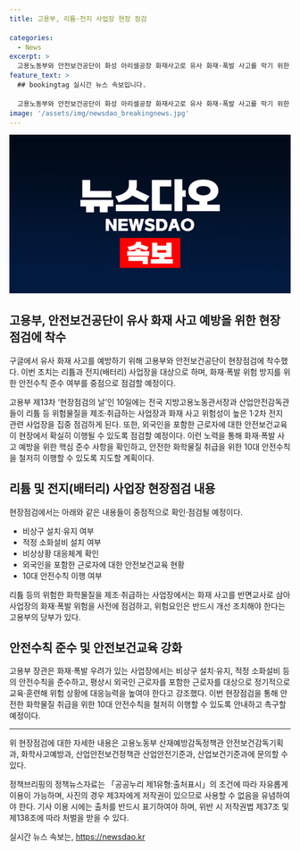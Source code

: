 ```yaml
---
title: 고용부, 리튬·전지 사업장 현장 점검

categories:
  - News
excerpt: >
  고용노동부와 안전보건공단이 화성 아리셀공장 화재사고로 유사 화재·폭발 사고를 막기 위한 현장점검에 나섰다. 이번 현장점검에서는 비상구 설치·유지, 소화설비 설치, 안전보건교육 등을 중점적으로 확인·점검하며, 화학물질 취급과 안전수칙 준수를 강조했다. 또한 사업장의 화재·폭발 위험을 사전에 점검하고 위험요인에 대해 개선 조치할 것을 당부했다. 이에 대한 자세한 문의는 고용노동부나 안전보건공단으로 할 수 있다.
feature_text: >
  ## bookingtag 실시간 뉴스 속보입니다.

  고용노동부와 안전보건공단이 화성 아리셀공장 화재사고로 유사 화재·폭발 사고를 막기 위한 현장점검에 나섰다. 이번 현장점검에서는 비상구 설치·유지, 소화설비 설치, 안전보건교육 등을 중점적으로 확인·점검하며, 화학물질 취급과 안전수칙 준수를 강조했다. 또한 사업장의 화재·폭발 위험을 사전에 점검하고 위험요인에 대해 개선 조치할 것을 당부했다. 이에 대한 자세한 문의는 고용노동부나 안전보건공단으로 할 수 있다.
image: '/assets/img/newsdao_breakingnews.jpg'
---
```


<p><img src="/assets/img/newsdao_breakingnews.jpg" alt="bookingtag 속보" /></p>

<h2 data-ke-size="size26">고용부, 안전보건공단이 유사 화재 사고 예방을 위한 현장점검에 착수</h2>

<p>구글에서 유사 화재 사고를 예방하기 위해 고용부와 안전보건공단이 현장점검에 착수했다. 이번 조치는 리튬과 전지(배터리) 사업장을 대상으로 하며, 화재·폭발 위험 방지를 위한 안전수칙 준수 여부를 중점으로 점검할 예정이다.</p>

<p data-ke-size="size16">고용부 제13차 ‘현장점검의 날’인 10일에는 전국 지방고용노동관서장과 산업안전감독관들이 리튬 등 위험물질을 제조·취급하는 사업장과 화재 사고 위험성이 높은 1·2차 전지 관련 사업장을 집중 점검하게 된다. 또한, 외국인을 포함한 근로자에 대한 안전보건교육이 현장에서 확실히 이행될 수 있도록 점검할 예정이다. 이런 노력을 통해 화재·폭발 사고 예방을 위한 핵심 준수 사항을 확인하고, 안전한 화학물질 취급을 위한 10대 안전수칙을 철저히 이행할 수 있도록 지도할 계획이다.</p>

<h2 data-ke-size="size26">리튬 및 전지(배터리) 사업장 현장점검 내용</h2>

<p>현장점검에서는 아래와 같은 내용들이 중점적으로 확인·점검될 예정이다.</p>

<ul>
  <li>비상구 설치·유지 여부</li>
  <li>적정 소화설비 설치 여부</li>
  <li>비상상황 대응체계 확인</li>
  <li>외국인을 포함한 근로자에 대한 안전보건교육 현황</li>
  <li>10대 안전수칙 이행 여부</li>
</ul>

<p data-ke-size="size16">리튬 등의 위험한 화학물질을 제조·취급하는 사업장에서는 화재 사고를 반면교사로 삼아 사업장의 화재·폭발 위험을 사전에 점검하고, 위험요인은 반드시 개선 조치해야 한다는 고용부의 당부가 있다.</p>

<h2 data-ke-size="size26">안전수칙 준수 및 안전보건교육 강화</h2>

<p>고용부 장관은 화재·폭발 우려가 있는 사업장에서는 비상구 설치·유지, 적정 소화설비 등의 안전수칙을 준수하고, 평상시 외국인 근로자를 포함한 근로자를 대상으로 정기적으로 교육·훈련해 위험 상황에 대응능력을 높여야 한다고 강조했다. 이번 현장점검을 통해 안전한 화학물질 취급을 위한 10대 안전수칙을 철저히 이행할 수 있도록 안내하고 촉구할 예정이다.</p>

<hr>

<p data-ke-size="size16">위 현장점검에 대한 자세한 내용은 고용노동부 산재예방감독정책관 안전보건감독기획과, 화학사고예방과, 산업안전보건정책관 산업안전기준과, 산업보건기준과에 문의할 수 있다.</p>

<p>정책브리핑의 정책뉴스자료는 「공공누리 제1유형:출처표시」의 조건에 따라 자유롭게 이용이 가능하며, 사진의 경우 제3자에게 저작권이 있으므로 사용할 수 없음을 유념하여야 한다. 기사 이용 시에는 출처를 반드시 표기하여야 하며, 위반 시 저작권법 제37조 및 제138조에 따라 처벌을 받을 수 있다. <p data-ke-size="size16"></p></p>
실시간 뉴스 속보는, <a href="https://newsdao.kr" rel="dofollow">https://newsdao.kr</a>


